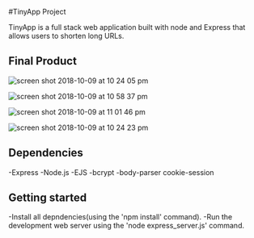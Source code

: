 #TinyApp Project

TinyApp is a full stack web application built with node and Express that allows users to shorten long URLs.

## Final Product
![screen shot 2018-10-09 at 10 24 05 pm](https://user-images.githubusercontent.com/38871325/46886244-3000f300-ce0f-11e8-82ab-e9e203be08d3.png)

![screen shot 2018-10-09 at 10 58 37 pm](https://user-images.githubusercontent.com/38871325/46886021-79047780-ce0e-11e8-9d1d-729ad46e972f.png)

![screen shot 2018-10-09 at 11 01 46 pm](https://user-images.githubusercontent.com/38871325/46886248-32634d00-ce0f-11e8-984c-9bd0ac18d526.png)

![screen shot 2018-10-09 at 10 24 23 pm](https://user-images.githubusercontent.com/38871325/46886254-37c09780-ce0f-11e8-83a4-b58a4303688d.png)

## Dependencies

-Express
-Node.js
-EJS
-bcrypt
-body-parser
cookie-session

## Getting started

-Install all depndencies(using the 'npm install' command).
-Run the development web server using the 'node express_server.js' command.
